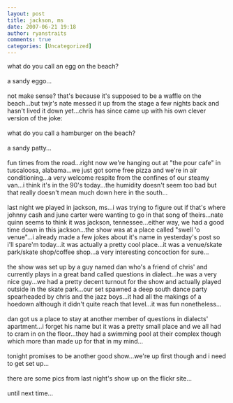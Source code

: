 ```yaml
---
layout: post
title: jackson, ms
date: 2007-06-21 19:18
author: ryanstraits
comments: true
categories: [Uncategorized]
---
```

what do you call an egg on the beach?<br /><br />a sandy eggo...<br /><br />not make sense? that's because it's supposed to be a waffle on the beach...but twjr's nate messed it up from the stage a few nights back and hasn't lived it down yet...chris has since came up with his own clever version of the joke:<br /><br />what do you call a hamburger on the beach?<br /><br />a sandy patty...<br /><br />fun times from the road...right now we're hanging out at "the pour cafe" in tuscaloosa, alabama...we just got some free pizza and we're in air conditioning...a very welcome respite from the confines of our steamy van...i think it's in the 90's today...the humidity doesn't seem too bad but that really doesn't mean much down here in the south...<br /><br />last night we played in jackson, ms...i was trying to figure out if that's where johnny cash and june carter were wanting to go in that song of theirs...nate quinn seems to think it was jackson, tennessee...either way, we had a good time down in this jackson...the show was at a place called "swell 'o venue"...i already made a few jokes about it's name in yesterday's post so i'll spare'm today...it was actually a pretty cool place...it was a venue/skate park/skate shop/coffee shop...a very interesting concoction for sure...<br /><br />the show was set up by a guy named dan who's a friend of chris' and currently plays in a great band called questions in dialect...he was a very nice guy...we had a pretty decent turnout for the show and actually played outside in the skate park...our set spawned a deep south dance party spearheaded by chris and the jazz boys...it had all the makings of a hoedown although it didn't quite reach that level...it was fun nonetheless...<br /><br />dan got us a place to stay at another member of questions in dialects' apartment...i forget his name but it was a pretty small place and we all had to cram in on the floor...they had a swimming pool at their complex though which more than made up for that in my mind...<br /><br />tonight promises to be another good show...we're up first though and i need to get set up...<br /><br />there are some pics from last night's show up on the flickr site...<br /><br />until next time...
